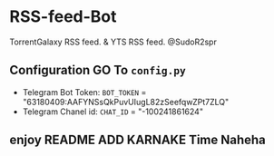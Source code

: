 # RSS-feed-Bot
TorrentGalaxy RSS feed. &amp; YTS RSS feed. @SudoR2spr


## Configuration GO To `config.py`

- Telegram Bot Token: `BOT_TOKEN` = "63180409:AAFYNSsQkPuvUIugL82zSeefqwZPt7ZLQ"
- Telegram Chanel id: `CHAT_ID` = "-100241861624"


## enjoy README ADD KARNAKE Time Naheha
